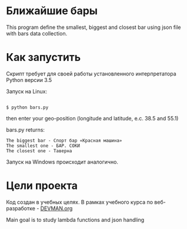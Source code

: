 # Ближайшие бары

This program define the smallest, biggest and closest bar using json file with bars data collection.

# Как запустить

Скрипт требует для своей работы установленного интерпретатора Python версии 3.5

Запуск на Linux:

```#!bash

$ python bars.py
```
then enter your geo-position (longitude and latitude, e.c. 38.5 and 55.1)

bars.py returns:
```
The biggest bar - Спорт бар «Красная машина»
The smallest one - БАР. СОКИ
The closest one - Таверна

```

Запуск на Windows происходит аналогично.

# Цели проекта

Код создан в учебных целях. В рамках учебного курса по веб-разработке - [DEVMAN.org](https://devman.org)

Main goal is to study lambda functions and json handling 
